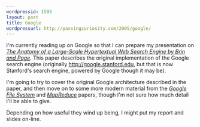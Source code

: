 ```yaml
---
wordpressid: 1593
layout: post
title: Google
wordpressurl: http://passingcuriosity.com/2005/google/
---
```

I'm currently reading up on Google so that I can prepare my presentation on <a href="http://scholar.google.com/scholar?hl=en&lr=&safe=off&cluster=726238533241861127" style="font-style: italic;">The Anatomy of a Large-Scale Hypertextual Web Search Engine by Brin and Page</a>. This paper describes the original implementation of the Google search engine (originally <a href="http://google.stanford.edu">http://google.stanford.edu</a>, but that is now Stanford's search engine, powered by Google though it may be).

I'm going to try to cover the original Google architecture described in the paper, and then move on to some more modern material from the <a href="http://scholar.google.com/scholar?hl=en&lr=&safe=off&cluster=12528813212514513702" style="font-style: italic">Google File System</a> and <a href="http://scholar.google.com/scholar?hl=en&lr=&safe=off&cluster=13171193432274178825" style="font-style: italic">MapReduce</a> papers, though I'm not sure how much detail I'll be able to give.

Depending on how useful they wind up being, I might put my report and slides on-line.
